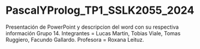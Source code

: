 # PascalYProlog_TP1_SSLK2055_2024
Presentación de PowerPoint y descripcion del word con su respectiva información
Grupo 14. 
Integrantes = Lucas Martin, Tobias Viale, Tomas Ruggiero, Facundo Gallardo.
Profesora = Roxana Leituz.
